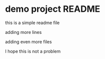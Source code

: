# demo project README

this is a simple readme file

adding more lines

adding even more files

I hope this is not a problem